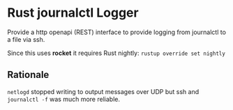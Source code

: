 # Rust journalctl Logger

Provide a http openapi (REST) interface to provide logging
from journalctl to a file via ssh.

Since this uses **rocket** it requires Rust nightly:
`rustup override set nightly`

## Rationale
`netlogd` stopped writing to output messages over UDP but
ssh and `journalctl -f` was much more reliable.
